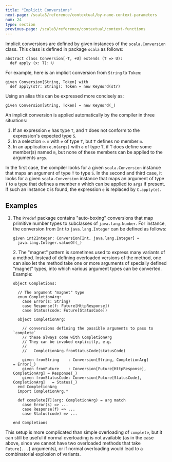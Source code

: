 ```yaml
---
title: "Implicit Conversions"
next-page: /scala3/reference/contextual/by-name-context-parameters
num: 24
type: section
previous-page: /scala3/reference/contextual/context-functions
---
```


<!-- THIS FILE HAS BEEN GENERATED BY SCALADOC PREPROCESSOR. NOTE THAT ANY CHANGES TO THIS FILE CAN BE OVERRIDEN IN THE FUTURE -->

Implicit conversions are defined by given instances of the `scala.Conversion` class.
This class is defined in package `scala` as follows:

<div class="snippet" ><div class="buttons"></div><pre><code class="language-scala"><span id="0" class="" >abstract class Conversion[-T, +U] extends (T =&gt; U):
</span><span id="1" class="" >  def apply (x: T): U
</span></code></pre></div>

For example, here is an implicit conversion from `String` to `Token`:

<div class="snippet" ><div class="buttons"></div><pre><code class="language-scala"><span id="0" class="" >given Conversion[String, Token] with
</span><span id="1" class="" >  def apply(str: String): Token = new KeyWord(str)
</span></code></pre></div>

Using an alias this can be expressed more concisely as:

<div class="snippet" ><div class="buttons"></div><pre><code class="language-scala"><span id="0" class="" >given Conversion[String, Token] = new KeyWord(_)
</span></code></pre></div>

An implicit conversion is applied automatically by the compiler in three situations:

1. If an expression `e` has type `T`, and `T` does not conform to the expression's expected type `S`.
2. In a selection `e.m` with `e` of type `T`, but `T` defines no member `m`.
3. In an application `e.m(args)` with `e` of type `T`, if `T` does define
   some member(s) named `m`, but none of these members can be applied to the arguments `args`.

In the first case, the compiler looks for a given `scala.Conversion` instance that maps
an argument of type `T` to type `S`. In the second and third
case, it looks for a given `scala.Conversion` instance that maps an argument of type `T`
to a type that defines a member `m` which can be applied to `args` if present.
If such an instance `C` is found, the expression `e` is replaced by `C.apply(e)`.

## Examples

1. The `Predef` package contains "auto-boxing" conversions that map
   primitive number types to subclasses of `java.lang.Number`. For instance, the
   conversion from `Int` to `java.lang.Integer` can be defined as follows:

   <div class="snippet" ><div class="buttons"></div><pre><code class="language-scala"><span id="0" class="" >given int2Integer: Conversion[Int, java.lang.Integer] =
   </span><span id="1" class="" >  java.lang.Integer.valueOf(_)
   </span></code></pre></div>2. The "magnet" pattern is sometimes used to express many variants of a method. Instead of defining overloaded versions of the method, one can also let the method take one or more arguments of specially defined "magnet" types, into which various argument types can be converted. Example:

   <div class="snippet" ><div class="buttons"></div><pre><code class="language-scala"><span id="0" class="" >object Completions:
   </span><span id="1" class="" >
   </span><span id="2" class="" >  // The argument &quot;magnet&quot; type
   </span><span id="3" class="" >  enum CompletionArg:
   </span><span id="4" class="" >    case Error(s: String)
   </span><span id="5" class="" >    case Response(f: Future[HttpResponse])
   </span><span id="6" class="" >    case Status(code: Future[StatusCode])
   </span><span id="7" class="" >
   </span><span id="8" class="" >  object CompletionArg:
   </span><span id="9" class="" >
   </span><span id="10" class="" >    // conversions defining the possible arguments to pass to `complete`
   </span><span id="11" class="" >    // these always come with CompletionArg
   </span><span id="12" class="" >    // They can be invoked explicitly, e.g.
   </span><span id="13" class="" >    //
   </span><span id="14" class="" >    //   CompletionArg.fromStatusCode(statusCode)
   </span><span id="15" class="" >
   </span><span id="16" class="" >    given fromString    : Conversion[String, CompletionArg]               = Error(_)
   </span><span id="17" class="" >    given fromFuture    : Conversion[Future[HttpResponse], CompletionArg] = Response(_)
   </span><span id="18" class="" >    given fromStatusCode: Conversion[Future[StatusCode], CompletionArg]   = Status(_)
   </span><span id="19" class="" >  end CompletionArg
   </span><span id="20" class="" >  import CompletionArg.*
   </span><span id="21" class="" >
   </span><span id="22" class="" >  def complete[T](arg: CompletionArg) = arg match
   </span><span id="23" class="" >    case Error(s) =&gt; ...
   </span><span id="24" class="" >    case Response(f) =&gt; ...
   </span><span id="25" class="" >    case Status(code) =&gt; ...
   </span><span id="26" class="" >
   </span><span id="27" class="" >end Completions
   </span></code></pre></div>

This setup is more complicated than simple overloading of `complete`, but it can still be useful if normal overloading is not available (as in the case above, since we cannot have two overloaded methods that take `Future[...]` arguments), or if normal overloading would lead to a combinatorial explosion of variants.
